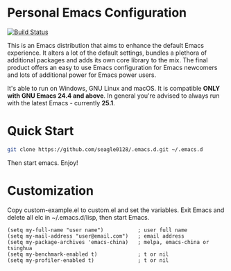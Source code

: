 Personal Emacs Configuration
============================

[![Build Status](https://travis-ci.org/seagle0128/.emacs.d.svg?branch=master)](https://travis-ci.org/seagle0128/.emacs.d)

This is an Emacs distribution that aims to enhance the default
Emacs experience. It alters a lot of the default settings,
bundles a plethora of additional packages and adds its own core
library to the mix. The final product offers an easy to use Emacs
configuration for Emacs newcomers and lots of additional power for
Emacs power users.

It's able to run on Windows, GNU Linux and macOS. It is compatible **ONLY with
GNU Emacs 24.4 and above**. In general you're advised to always run with the
latest Emacs - currently **25.1**.

# Quick Start

```sh
git clone https://github.com/seagle0128/.emacs.d.git ~/.emacs.d
```
Then start emacs. Enjoy!

# Customization
Copy custom-example.el to custom.el and set the variables. Exit Emacs and delete
all elc in ~/.emacs.d/lisp, then start Emacs.

```elisp
(setq my-full-name "user name")           ; user full name
(setq my-mail-address "user@email.com")   ; email address
(setq my-package-archives 'emacs-china)   ; melpa, emacs-china or tsinghua
(setq my-benchmark-enabled t)             ; t or nil
(setq my-profiler-enabled t)              ; t or nil
```
